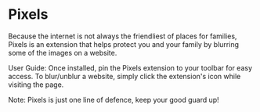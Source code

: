 # Pixels
Because the internet is not always the friendliest of places for families, Pixels is an extension that helps protect you and your family by blurring some of the images on a website.

User Guide: Once installed, pin the Pixels extension to your toolbar for easy access. To blur/unblur a website, simply click the extension's icon while visiting the page. 

Note: Pixels is just one line of defence, keep your good guard up!

